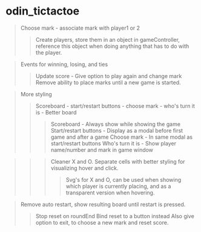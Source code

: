 # odin_tictactoe

> Choose mark - associate mark with player1 or 2
>> Create players, store them in an object in gameController, reference this object when doing anything that has to do with the player.

> Events for winning, losing, and ties
>> Update score - Give option to play again and change mark
>> Remove ability to place marks until a new game is started.

> More styling
>> Scoreboard - start/restart buttons - choose mark - who's turn it is - Better board
>>> Scoreboard - Always show while showing the game
>>> Start/restart buttons - Display as a modal before first game and after a game
>>> Choose mark - In same modal as start/restart buttons
>>> Who's turn it is - Show player name/number and mark in game window

>>> Cleaner X and O. Separate cells with better styling for visualizing hover and click. 
>>>> Svg's for X and O, can be used when showing which player is currently placing, and as a transparent version when hovering.

> Remove auto restart, show resulting board until restart is pressed.
>> Stop reset on roundEnd
>> Bind reset to a button instead
>> Also give option to exit, to choose a new mark and reset score.